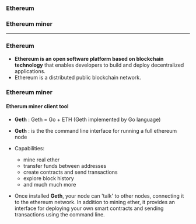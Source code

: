 ### Ethereum
### Ethereum miner

----------------------------------------------------------

### Ethereum
*  **Ethereum is an open software platform based on blockchain technology** that enables developers to build and deploy decentralized applications.
* Ethereum is a distributed public blockchain network.

### Ethereum miner

#### Etherum miner client tool
* **Geth** : Geth = Go + ETH (Geth implemented by Go language)
* **Geth** : is the the command line interface for running a full ethereum node
* Capabilities: 
  * mine real ether
  * transfer funds between addresses
  * create contracts and send transactions
  * explore block history
  * and much much more

* Once installed **Geth**, your node can 'talk' to other nodes, connecting it to the ethereum network. In addition to mining ether, it provides an interface for deploying your own smart contracts and sending transactions using the command line.

